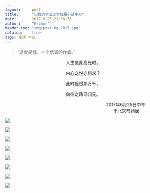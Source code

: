 ```yaml
---
layout:     post
title:      "记我的毕业之学位服小试牛刀"
date:       2017-6-25 21:30:56
author:     "Mrchor"
header-img: "img/post-bg-2015.jpg"
catalog:	true
tags: 生活 毕业
---
```


> “这就是我，一个低调的作者。”


<p align="center">人生值此高光时，</p>
<p align="center">内心之悦亦何求？</p>
<p align="center">此时憧憬那万千，</p>
<p align="center">向往之路已归元。</p>
<p align="right">2017年6月25日中午&nbsp;&nbsp;&nbsp;&nbsp;&nbsp;&nbsp;&nbsp;&nbsp;&nbsp;&nbsp;&nbsp;&nbsp;&nbsp;<br>
于北京芍药居&nbsp;&nbsp;&nbsp;&nbsp;&nbsp;&nbsp;&nbsp;&nbsp;&nbsp;&nbsp;&nbsp;&nbsp;&nbsp;&nbsp;&nbsp;&nbsp;&nbsp;&nbsp;</p>


![](img/个人硕士服照/1.jpg)

![](img/个人硕士服照/2.jpg)

![](img/个人硕士服照/3.jpg)

![](img/个人硕士服照/4.jpg)

![](img/个人硕士服照/5.jpg)

![](img/个人硕士服照/6.jpg)

![](img/个人硕士服照/7.jpg)

![](img/个人硕士服照/8.jpg)



